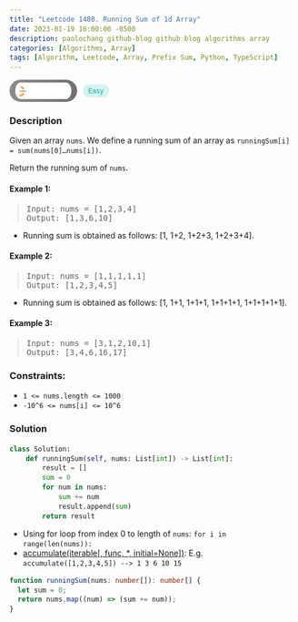 ```yaml
---
title: "Leetcode 1480. Running Sum of 1d Array"
date: 2023-01-19 16:00:00 -0500
description: paolochang github-blog github blog algorithms array
categories: [Algorithms, Array]
tags: [Algorithm, Leetcode, Array, Prefix Sum, Python, TypeScript]
---
```


<style type='text/css'>
blockquote {
  margin-left: 14px;
}
img {
  left: 0 !important;
  transform: none !important;
  -webkit-transform: none !important;
}
[class*="summary"] {
  display: none;
}
[class*="header"] {
  display: flex;
  flex-direction: row;
  align-items: center;
  gap: 10px;
}
[class*="leet_logo"] {
  height: 29px;
  padding: 5px 10px;
  border-radius: 21px;
  background-color: #f7f7f7;
  background: linear-gradient(90deg, rgba(80,80,80,0.65) 0%, rgba(36,36,36,0.65) 100%);
}
[class*="easy"] {
  color: #00B8A3;
  font-size: 12px;
  padding: 4px 10px;
  border-radius: 21px;
  background-color: rgba(0, 184, 163, 0.15);
}
[class*="medium"] {
  color: #FFC01E;
  font-size: 12px;
  padding: 4px 10px;
  border-radius: 21px;
  background-color: #FFC01E26;
}
</style>

<div class=summary>
  Given an array `nums`. We define a running sum of an array as `runningSum[i] = sum(nums[0]…nums[i])`.
  
  Return the running sum of `nums`. 　　　　　　　　　　　　　　　　　　　　　　　　　　　　　　　　　　　　　　　　　　　　　　　　　　　　　　　　　　　　　　　　　　　　　　　　　　　　　　　　　　　　　　　　　　　　　　　　　　　　　
</div>

<div id=header class=header>
  <img class=leet_logo src="/assets/img/leetcode_logo.png" alt="Leetcode" />
  <span class=easy>Easy</span>
</div>

### Description

Given an array `nums`. We define a running sum of an array as `runningSum[i] = sum(nums[0]…nums[i])`.

Return the running sum of `nums`.

#### Example 1:

> <pre>
> Input: nums = [1,2,3,4]
> Output: [1,3,6,10]
> </pre>

- Running sum is obtained as follows: [1, 1+2, 1+2+3, 1+2+3+4].

#### Example 2:

> <pre>
> Input: nums = [1,1,1,1,1]
> Output: [1,2,3,4,5]
> </pre>

- Running sum is obtained as follows: [1, 1+1, 1+1+1, 1+1+1+1, 1+1+1+1+1].

#### Example 3:

> <pre>
> Input: nums = [3,1,2,10,1]
> Output: [3,4,6,16,17]
> </pre>

### Constraints:

- `1 <= nums.length <= 1000`
- `-10^6 <= nums[i] <= 10^6`

### Solution

```py
class Solution:
    def runningSum(self, nums: List[int]) -> List[int]:
        result = []
        sum = 0
        for num in nums:
            sum += num
            result.append(sum)
        return result
```

- Using for loop from index 0 to length of `nums`: `for i in range(len(nums)):`
- [accumulate(iterable[, func, \*, initial=None])](https://docs.python.org/3/library/itertools.html#itertools.accumulate): E.g. `accumulate([1,2,3,4,5]) --> 1 3 6 10 15`

```ts
function runningSum(nums: number[]): number[] {
  let sum = 0;
  return nums.map((num) => (sum += num));
}
```

<script>
  const anchor = document.getElementById("header").querySelector("a");
  anchor.classList.remove("popup");
  anchor.style.cursor = "pointer";
  anchor.setAttribute("target", "_black");
  anchor.setAttribute("href", "https://leetcode.com/problems/running-sum-of-1d-array/");
</script>
